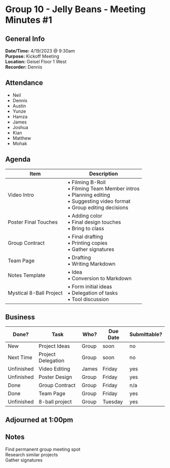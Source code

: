 
# Group 10 - Jelly Beans - Meeting Minutes #1
## General Info
**Date/Time:** 4/19/2023 @ 9:30am <br>
**Purpose:** Kickoff Meeting <br>
**Location:** Geisel Floor 1 West <br>
**Recorder:** Dennis <br>

## Attendance
- Neil
- Dennis
- Austin
- Yunze
- Hamza
- James
- Joshua
- Kian
- Matthew
- Mohak

## Agenda
Item | Description
---- | ----
Video Intro |• Filming B-Roll<br>• Filming Team Member intros <br>• Planning editing <br>• Suggesting video format <br>• Group editing decisions <br>
Poster Final Touches | • Adding color<br>• Final design touches<br>• Bring to class<br>
Group Contract | • Final drafting<br>• Printing copies <br>•  Gather signatures<br>
Team Page | • Drafting<br>• Writing Markdown<br>
Notes Template | • Idea<br>• Conversion to Markdown<br>
Mystical 8-Ball Project | • Form initial ideas<br>• Delegation of tasks<br> • Tool discussion<br>


## Business
| Done? | Task | Who? | Due Date | Submittable?
| ---- | ---- | ---- | ---- | ---- |
|New | Project Ideas | Group | soon | no
|Next Time | Project Delegation | Group | soon | no
|Unfinished | Video Editing | James | Friday | yes
|Unfinished | Poster Design | Group | Friday | yes
|Done | Group Contract | Group | Friday | n/a
|Done | Team Page | Group | Friday | yes
|Unfinished | 8-ball project | Group | Tuesday | yes

## Adjourned at 1:00pm

## Notes
Find permanent group meeting spot <br>
Research similar projects <br>
Gather signatures <br>
